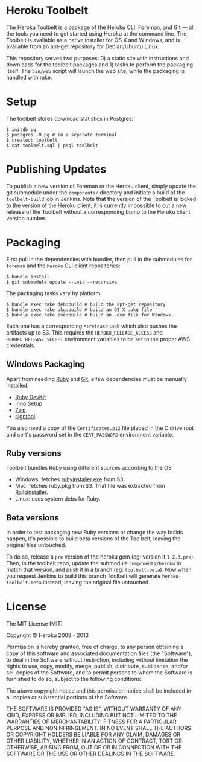 # Heroku Toolbelt

The Heroku Toolbelt is a package of the Heroku CLI, Foreman, and Git —
all the tools you need to get started using Heroku at the command
line. The Toolbelt is available as a native installer for OS X and
Windows, and is available from an apt-get repository for Debian/Ubuntu
Linux.

This repository serves two purposes: 0) a static site with
instructions and downloads for the toolbelt packages and 1) tasks
to perform the packaging itself. The `bin/web` script will launch the
web site, while the packaging is handled with rake.

# Setup

The toolbelt stores download statistics in Postgres:

    $ initdb pg
    $ postgres -D pg # in a separate terminal
    $ createdb toolbelt
    $ cat toolbelt.sql | psql toolbelt

# Publishing Updates

To publish a new version of Foreman or the Heroku client, simply
update the git submodule under the `components/` directory and
initiate a build of the `toolbelt-build` job in Jenkins. Note that the
version of the Toolbelt is locked to the version of the Heroku client;
it is currently impossible to cut a new release of the Toolbelt
without a corresponding bump to the Heroku client version number.

# Packaging

First pull in the dependencies with bundler, then pull in the
submodules for `foreman` and the `heroku` CLI client repositories:

    $ bundle install
    $ git submodule update --init --recursive

The packaging tasks vary by platform:

    $ bundle exec rake deb:build # build the apt-get repository
    $ bundle exec rake pkg:build # build an OS X .pkg file
    $ bundle exec rake exe:build # build an .exe file for Windows

Each one has a corresponding `*:release` task which also pushes the
artifacts up to S3. This requires the `HEROKU_RELEASE_ACCESS` and
`HEROKU_RELEASE_SECRET` environment variables to be set to the proper
AWS credentials.

## Windows Packaging

Apart from needing
[Ruby](http://heroku-toolbelt.s3.amazonaws.com/rubyinstaller.exe) and
[Git](http://heroku-toolbelt.s3.amazonaws.com/git.exe), a few
dependencies must be manually installed.

* [Ruby DevKit](https://github.com/oneclick/rubyinstaller/wiki/Development-Kit)
* [Inno Setup](http://www.jrsoftware.org/isdl.php)
* [7zip](http://7-zip.org/)
* [signtool](http://msdn.microsoft.com/en-us/windowsserver/bb980924.aspx)

You also need a copy of the `Certificates.p12` file placed in the
C drive root and cert's password set in the `CERT_PASSWORD` environment variable.


## Ruby versions

Toolbelt bundles Ruby using different sources according to the OS:

- Windows: fetches [rubyinstaller.exe](http://rubyinstaller.org/) from S3.
- Mac: fetches ruby.pkg from S3. That file was extracted from
[RailsInstaller](http://railsinstaller.org/en).
- Linux: uses system debs for Ruby.


## Beta versions

In order to test packaging new Ruby versions or change the way builds happen,
it's possible to build beta versions of the Toolbelt, leaving the original
files untouched.

To do so, release a `pre` version of the heroku gem (eg: version it `1.2.3.pre`).
Then, in the toolbelt repo, update the submodule `components/heroku` to match
that version, and push it in a branch (eg: `toolbelt-beta`). Now when you request
Jenkins to build this branch Toolbelt will generate `heroku-toolbelt-beta`
instead, leaving the original file untouched.


# License

The MIT License (MIT)

Copyright © Heroku 2008 - 2013

Permission is hereby granted, free of charge, to any person obtaining
a copy of this software and associated documentation files (the
"Software"), to deal in the Software without restriction, including
without limitation the rights to use, copy, modify, merge, publish,
distribute, sublicense, and/or sell copies of the Software, and to
permit persons to whom the Software is furnished to do so, subject to
the following conditions:

The above copyright notice and this permission notice shall be
included in all copies or substantial portions of the Software.

THE SOFTWARE IS PROVIDED "AS IS", WITHOUT WARRANTY OF ANY KIND,
EXPRESS OR IMPLIED, INCLUDING BUT NOT LIMITED TO THE WARRANTIES OF
MERCHANTABILITY, FITNESS FOR A PARTICULAR PURPOSE AND NONINFRINGEMENT.
IN NO EVENT SHALL THE AUTHORS OR COPYRIGHT HOLDERS BE LIABLE FOR ANY
CLAIM, DAMAGES OR OTHER LIABILITY, WHETHER IN AN ACTION OF CONTRACT,
TORT OR OTHERWISE, ARISING FROM, OUT OF OR IN CONNECTION WITH THE
SOFTWARE OR THE USE OR OTHER DEALINGS IN THE SOFTWARE.
